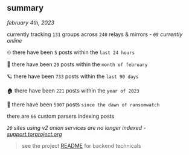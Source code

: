 
## summary
_february 4th, 2023_

currently tracking `131` groups across `240` relays & mirrors - _`69` currently online_

⏲ there have been `5` posts within the `last 24 hours`

🦈 there have been `29` posts within the `month of february`

🪐 there have been `733` posts within the `last 90 days`

🏚 there have been `221` posts within the `year of 2023`

🦕 there have been `5907` posts `since the dawn of ransomwatch`

there are `66` custom parsers indexing posts

_`20` sites using v2 onion services are no longer indexed - [support.torproject.org](https://support.torproject.org/onionservices/v2-deprecation/)_

> see the project [README](https://github.com/joshhighet/ransomwatch#ransomwatch--) for backend technicals
